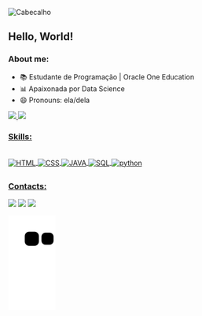 <div>

![Cabecalho](https://user-images.githubusercontent.com/108766220/187352892-5160a0dd-f364-4609-84cd-9ccafbd6dbe2.jpeg)

</div>

<div>
<h2> Hello, World! </h2>

<h3> About me: </h3>


- 📚 Estudante de Programação | Oracle One Education
- 📊 Apaixonada por Data Science
- 😄 Pronouns: ela/dela

</div>

<div>

<a href="https://github.com/Pmayuda">
<img height="120em" src="https://github-readme-stats.vercel.app/api?username=Pmayuda&show_icons=true&theme=radical&include_all_commits=true&count_private=true"/>
<img height="120em" src="https://github-readme-stats.vercel.app/api/top-langs/?username=Pmayuda&layout=compact&langs_count=16&theme=radical"/>

</div>

<h3>Skills:</h3>
<div style="display: inline_block"><br>
<img align="center" alt="HTML" height="30" width="40" src="https://icongr.am/devicon/html5-original-wordmark.svg?size=128&color=currentColor">
<img align="center" alt="CSS" height="30" width="40" src="https://icongr.am/devicon/css3-original-wordmark.svg?size=128&color=currentColor">
<img align="center" alt="JAVA" height="30" width="40" src="https://icongr.am/devicon/javascript-original.svg?size=128&color=currentColor">
<img align="center" alt="SQL" height="30" width="40" src="https://icongr.am/devicon/mysql-original-wordmark.svg?size=128&color=currentColor">
<img align="center" alt="python" height="30" width="40" src="https://icongr.am/devicon/python-original.svg?size=128&color=currentColor">
</div>

  ##

<div>

<h3>Contacts:</h3>

<a href="mailto:may.soares2@gmail.com" target="_blank"><img src="https://img.shields.io/badge/Gmail-D14836?style=for-the-badge&logo=gmail&logoColor=white"/></a>
<a href="https://www.instagram.com/pmayuda" target="_blank"><img src="https://img.shields.io/badge/Instagram-E4405F?style=for-the-badge&logo=instagram&logoColor=white"/></a>
<a href="https://www.linkedin.com/in/mayara-soares-32207218a" target="_blank"><img src="https://img.shields.io/badge/LinkedIn-0077B5?style=for-the-badge&logo=linkedin&logoColor=white"/></a>


</div>  
  
  ![snake gif](https://github.com/Pmayuda/pmayuda/blob/output/github-contribution-grid-snake.svg)
